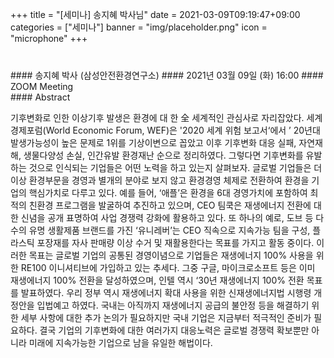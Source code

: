 +++
title = "[세미나] 송지혜 박사님"
date = 2021-03-09T09:19:47+09:00
categories = ["세미나"]
banner = "img/placeholder.png"
icon = "microphone"
+++
###  
<br>
#### 송지혜 박사 (삼성안전환경연구소)
#### 2021년 03월 09일 (화) 16:00
#### ZOOM Meeting
<br>
#### Abstract

기후변화로 인한 이상기후 발생은 환경에 대 한 全 세계적인 관심사로 자리잡았다.
세계경제포럼(World Economic Forum, WEF)은 '2020 세계 위험 보고서‘에서 ’ 20년대
발생가능성이 높은 문제로 1위를 기상이변으로 꼽았고 이후 기후변화 대응 실패, 자연재해,
생물다양성 손실, 인간유발 환경재난 순으로 정리하였다. 그렇다면 기후변화를 유발하는 것으로
인식되는 기업들은 어떤 노력을 하고 있는지 살펴보자. 글로벌 기업들은 더 이상 환경부문을 경영과
별개의 분야로 보지 않고 환경경영 체제로 전환하여 환경을 기업의 핵심가치로 다루고 있다. 예를
들어, ‘애플’은 환경을 6대 경영가치에 포함하여 최적의 친환경 프로그램을 발굴하여 추진하고
있으며, CEO 팀쿡은 재생에너지 전환에 대한 신념을 공개 표명하여 사업 경쟁력 강화에 활용하고
있다. 또 하나의 예로, 도브 등 다수의 유명 생활제품 브랜드를 가진 ‘유니레버’는 CEO 직속으로
지속가능 팀을 구성, 플라스틱 포장재를 자사 판매량 이상 수거 및 재활용한다는 목표를 가지고 활동
중이다. 이러한 목표는 글로벌 기업의 공통된 경영이념으로 기업들은 재생에너지 100% 사용을 위한
RE100 이니셔티브에 가입하고 있는 추세다. 그중 구글, 마이크로소프트 등은 이미 재생에너지 100%
전환을 달성하였으며, 인텔 역시 ‘30년 재생에너지 100% 전환 목표를 발표하였다. 우리 정부 역시
재생에너지 확대 사용을 위한 신재생에너지법 시행령 개정안을 입법예고 하였다. 국내는 아직까지
재생에너지 공급의 불안정 등을 해결하기 위한 세부 사항에 대한 추가 논의가 필요하지만 국내
기업은 지금부터 적극적인 준비가 필요하다. 결국 기업의 기후변화에 대한 여러가지 대응노력은
글로벌 경쟁력 확보뿐만 아니라 미래에 지속가능한 기업으로 남을 유일한 해법이다.